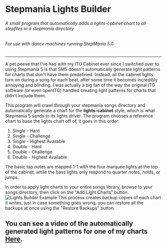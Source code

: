 # Stepmania Lights Builder
###### A small program that automatically adds a lights-cabinet chart to all stepfiles in a stepmania directory
###### For use with dance machines running StepMania 5.0

---
A pet peeve that I've had with my ITG Cabinet ever since I switched over to using Stepmania 5 is that SM5 doesn't automatically generate light patterns for charts that don't have them predefined. Instead, all the cabinet lights turn on during a song for each beat, after some time it becomes incredibly annoying and blinding. I was actually a big fan of the way the original ITG software (or even openITG) handled creating light patterns for charts that didn't include them.

This program will crawl through your stepmania songs directory and automatically generate a chart for the **lights-cabinet** style, which is what Stepmania 5 sends to its lights driver. The program chooses a reference chart to base the lights chart off of, it goes in this order:

1. Single - Hard
2. Single - Challenge
3. Single - Highest Available
4. Double - Hard
5. Double - Challenge
6. Double - Highest Available

The basic tap notes are mapped 1-1 with the four marquee lights at the top of the cabinet, while the bass lights only respond to quarter notes, holds, or jumps.

In order to apply light charts to your entire songs library, browse to your songs directory, then click on the "Add Light Charts" button.
![Lights Builder Example](http://imgur.com/a/OldiU.png)
This process creates backup copies of each chart it writes, just in case something goes wrong, you can restore all the backups at once using the "Restore Backups" button.

## You can see a video of the automatically generated light patterns for one of my charts [Here](http://www.youtube.com/watch?v=zrA6GCFxqMA).